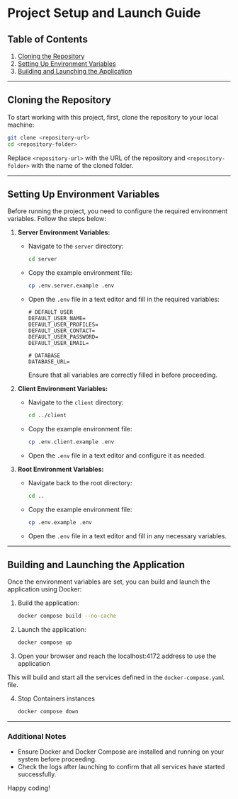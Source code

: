# Project Setup and Launch Guide

## Table of Contents

1. [Cloning the Repository](#cloning-the-repository)
2. [Setting Up Environment Variables](#setting-up-environment-variables)
3. [Building and Launching the Application](#building-and-launching-the-application)

---

## Cloning the Repository

To start working with this project, first, clone the repository to your local machine:

```bash
git clone <repository-url>
cd <repository-folder>
```

Replace `<repository-url>` with the URL of the repository and `<repository-folder>` with the name of the cloned folder.

---

## Setting Up Environment Variables

Before running the project, you need to configure the required environment variables. Follow the steps below:

1. **Server Environment Variables:**
   - Navigate to the `server` directory:
     ```bash
     cd server
     ```
   - Copy the example environment file:
     ```bash
     cp .env.server.example .env
     ```
   - Open the `.env` file in a text editor and fill in the required variables:

     ```plaintext
     # DEFAULT USER
     DEFAULT_USER_NAME=
     DEFAULT_USER_PROFILES=
     DEFAULT_USER_CONTACT=
     DEFAULT_USER_PASSWORD=
     DEFAULT_USER_EMAIL=

     # DATABASE
     DATABASE_URL=
     ```

     Ensure that all variables are correctly filled in before proceeding.

2. **Client Environment Variables:**
   - Navigate to the `client` directory:
     ```bash
     cd ../client
     ```
   - Copy the example environment file:
     ```bash
     cp .env.client.example .env
     ```
   - Open the `.env` file in a text editor and configure it as needed.

3. **Root Environment Variables:**
   - Navigate back to the root directory:
     ```bash
     cd ..
     ```
   - Copy the example environment file:
     ```bash
     cp .env.example .env
     ```
   - Open the `.env` file in a text editor and fill in any necessary variables.

---

## Building and Launching the Application

Once the environment variables are set, you can build and launch the application using Docker:

1. Build the application:
   ```bash
   docker compose build --no-cache
   ```

2. Launch the application:
   ```bash
   docker compose up
   ```

3. Open your browser and reach the localhost:4172 address to use the application

This will build and start all the services defined in the `docker-compose.yaml` file.

4. Stop Containers instances
   ```bash
   docker compose down
   ```
---

### Additional Notes
- Ensure Docker and Docker Compose are installed and running on your system before proceeding.
- Check the logs after launching to confirm that all services have started successfully.

Happy coding!
